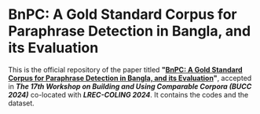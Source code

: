 # BnPC: A Gold Standard Corpus for Paraphrase Detection in Bangla, and its Evaluation

This is the official repository of the paper titled **"[BnPC: A Gold Standard Corpus for Paraphrase Detection in Bangla, and its Evaluation](https://aclanthology.org/2024.bucc-1.8/)"**, accepted in ***The 17th Workshop on Building and Using Comparable Corpora (BUCC 2024)*** co-located with ***LREC-COLING 2024***. It contains the codes and the dataset.
